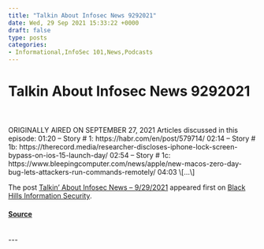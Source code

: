 ```yaml
---
title: "Talkin About Infosec News 9292021"
date: Wed, 29 Sep 2021 15:33:22 +0000
draft: false
type: posts
categories: 
- Informational,InfoSec 101,News,Podcasts
---
```

# Talkin About Infosec News 9292021

<br/>

<br/>
ORIGINALLY AIRED ON SEPTEMBER 27, 2021 Articles discussed in this episode: 01:20 – Story # 1: https://habr.com/en/post/579714/ 02:14 – Story # 1b: https://therecord.media/researcher-discloses-iphone-lock-screen-bypass-on-ios-15-launch-day/ 02:54 – Story # 1c: https://www.bleepingcomputer.com/news/apple/new-macos-zero-day-bug-lets-attackers-run-commands-remotely/ 04:03 \[…\]

The post [Talkin’ About Infosec News – 9/29/2021](https://www.blackhillsinfosec.com/talkin-about-infosec-news-9-29-2021/) appeared first on [Black Hills Information Security](https://www.blackhillsinfosec.com).

#### [Source](https://www.blackhillsinfosec.com/talkin-about-infosec-news-9-29-2021/)

<br/>
---
